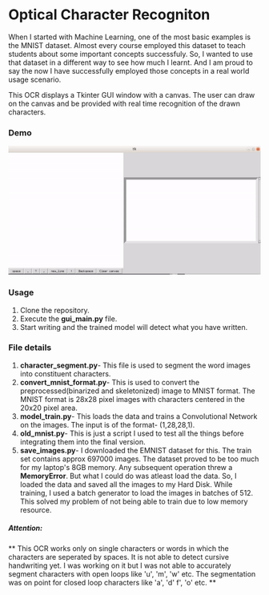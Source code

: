 # Optical Character Recogniton 

When I  started with Machine Learning, one of the most basic examples is the MNIST dataset. Almost every course employed this dataset to teach students about some important concepts successfuly. So, I wanted to use that dataset in a different way to see how much I learnt. And I am proud to say the now I have successfully employed those concepts in a real world usage scenario.

This OCR displays a Tkinter GUI window with a canvas. The user can draw on the canvas and be provided with real time recognition of the drawn characters.

### Demo
![demo gif](https://github.com/myidispg/OCR/blob/master/demo.gif)

### Usage
1. Clone the repository.
2. Execute the **gui_main.py** file.
3. Start writing and the trained model will detect what you have written.

### File details
1. **character_segment.py**- This file is used to segment the word images into constituent characters. 
2. **convert_mnist_format.py**- This is used to convert the preprocessed(binarized and skeletonized) image to MNIST format. The MNIST format is 28x28 pixel images with characters centered in the 20x20 pixel area.
3. **model_train.py**- This loads the data and trains a Convolutional Network on the images. The input is of the format- (1,28,28,1).
4. **old_mnist.py**- This is just a script I used to test all the things before integrating them into the final version.
5. **save_images.py**- I downloaded the EMNIST dataset for this. The train set contains approx 697000 images. The dataset proved to be too much for my laptop's 8GB memory. Any subsequent operation threw a **MemoryError**. But what I could do was atleast load the data. So, I loaded the data and saved all the images to my Hard Disk. While training, I used a batch generator to load the images in batches of 512. This solved my problem of not being able to train due to low memory resource.

##### Attention:
** This OCR works only on single characters or words in which the characters are seperated by spaces. It is not able to detect cursive handwriting yet. I was working on it but I was not able to accurately segment characters with open loops like 'u', 'm', 'w' etc. The segmentation was on point for closed loop characters like 'a', 'd' f', 'o' etc. **
